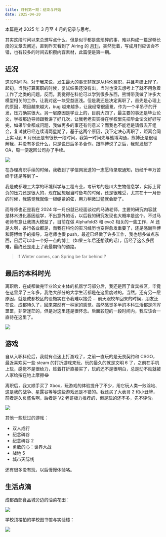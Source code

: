 ```yaml
---
title: 月刊第一期：结束与开始
date: 2025-04-20
---
```


本篇是对 2025 年 3 月至 4 月的记录与思考。

<!--more-->

其实这段时间以来总想写点什么，但是似乎都是些琐碎的事，难以构成一篇足够长度的文章去阐述，直到昨天看到了 Airing 的 [月刊](https://blog.ursb.me/posts/weekly-29/)，突然觉着，写成月刊应该会不错，也有较多的时间去积攒内容素材，此篇便是第一期。

## 近况

这段时间内，对于我来说，发生最大的事无非就是从科伦离职，并且考研上岸了。起初，当我打算离职的时候，复试结果还没有出，当时也没去想考上了就不用急着工作了之类的问题，反而，我觉得在科伦可以学到很多东西，熊博带我做了许多大模型相关的工作，让我对这一块受益匪浅。但是我还是决定离职了，首先是心理上的原因，项目越来越大，bug 越来越多，让我经常很疲惫，作为一个半吊子的开发，压力确实很大。另一层原因是学业上的，目前大四了，最主要的事还是毕业论文，学校那边导师跟我讲了好几次，让我老老实实待在学校里先把毕业论文好好写完，如果毕业都成问题，我做再多的事还有何意义？而我也不能老是请假去开组会，复试就已经连续请两星期了。基于这两个原因，我下定决心离职了，距离合同上实习到 6 月份还是有很长一段时间，我第一时间先与熊博沟通，熊博还是很理解我，并没有多说什么，只是说日后多多合作。跟熊博说了之后，我就发起了 OA，周一便返回公司办了手续。

![](/images/20250420091339.jpg)

在办理离职手续的时候，我收到了学信网发送的一志愿待录取通知，历经千辛万苦终于还是等到了~

我是成都理工大学的环境科学与工程专业，考研考的是川大生物信息学，实际上背负的压力还是很大的，现在回想起当时备考的时候，还是很难受，尤其在十一月份的时候，我感觉我就像一根绷紧的弦，用力稍微过猛就会断了。

而导师也正是我在 2024 年一月份就已经面谈过的马涛老师，主要的研究内容就是林木进化基因组学，不出意外的话，以后我的研究发现也大概率是这个。不过马老师有意让我搞大模型了，目前在做 Alphafold3 和 evo2 相关的一些工作，AI 还是火啊，各行各业都是，而我在科伦的实习经历也变得愈发重要了，还是感谢熊博和蒋博给予的指导。马老师也很 push，最近已经做了许多工作，我也想多做点东西，日后可以申一个好一点的博士（如果三年后还想读的话），历经了这么多困难，最终还是走上了我最期待的道路。

>If Winter comes, can Spring be far behind ? 

## 最后的本科时光

离职后，在成都做完毕业论文主体的机器学习部分后，我还是回了宜宾校区，毕竟在这里呆了三年多，我绝大部分的大学生活都是在这里度过的。当然，还有另一层原因，就是成都校区的设施实在令我难以接受 ... 前天跟校车回来的时候，朋友还在说，成都待久了，回来突然有一种家的感觉。虽然感觉多半的本科生活都是浑浑噩噩，非常迷茫的，但是对这里还是很怀念。后面较短的一段时间内，我应该会一直待在这里了。

![](/images/20250420093929.jpg)

## 游戏

自从入职科伦后，我就有点迷上打游戏了，之前一直玩的是无畏契约和 CSGO，最近喜欢买一些 steam 的打折游戏来玩，玩的最久的就是文明 6 了，之前在手机上玩，感觉不是很给力，趁着打折直接买了，玩的还不是很明白，总是动不动就被人家给按在地上摩擦😂

离职后，我又顺手买了 Xbox，玩游戏的体验提升了不少，用它玩人类一败涂地、这是我的战争、星露谷等等这些游戏还是不错的。我还买了大表哥 2 和小丑牌，前者是久负盛名啊，后者是 V2 老哥极力推荐的，但是玩的还不多，先不评价。

![](/images/20250420095725.jpg)

其他一些玩过的游戏：
- 双人成行
- 纪念碑谷
- 纪念碑谷 2
- 勇敢的心：世界大战
- 战地 5
- 城市天际线

还有很多没有玩，以后慢慢体验咯。

## 生活点滴

成都西部食品城旁边的油菜花田：

![](/images/20250420100055.jpg)

学校顶楼拍的学校图书馆与实验楼：

![](/images/20250420100045.jpg)